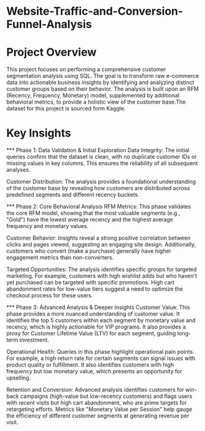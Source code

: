 # Website-Traffic-and-Conversion-Funnel-Analysis
# Project Overview
This project focuses on performing a comprehensive customer segmentation analysis using SQL. The goal is to transform raw e-commerce data into actionable business insights by identifying and analyzing distinct customer groups based on their behavior. The analysis is built upon an RFM (Recency, Frequency, Monetary) model, supplemented by additional behavioral metrics, to provide a holistic view of the customer base.The dataset for this project is sourced form Kaggle.

# Key Insights

*** Phase 1: Data Validation & Initial Exploration
Data Integrity: The initial queries confirm that the dataset is clean, with no duplicate customer IDs or missing values in key columns. This ensures the reliability of all subsequent analyses.

Customer Distribution: The analysis provides a foundational understanding of the customer base by revealing how customers are distributed across predefined segments and different recency buckets.

*** Phase 2: Core Behavioral Analysis
RFM Metrics: This phase validates the core RFM model, showing that the most valuable segments (e.g., "Gold") have the lowest average recency and the highest average frequency and monetary values.

Customer Behavior: Insights reveal a strong positive correlation between clicks and pages viewed, suggesting an engaging site design. Additionally, customers who convert (make a purchase) generally have higher engagement metrics than non-converters.

Targeted Opportunities: The analysis identifies specific groups for targeted marketing. For example, customers with high wishlist adds but who haven't yet purchased can be targeted with specific promotions. High cart abandonment rates for low-value tiers suggest a need to optimize the checkout process for these users.

*** Phase 3: Advanced Analysis & Deeper Insights
Customer Value: This phase provides a more nuanced understanding of customer value. It identifies the top 5 customers within each segment by monetary value and recency, which is highly actionable for VIP programs. It also provides a proxy for Customer Lifetime Value (LTV) for each segment, guiding long-term investment.

Operational Health: Queries in this phase highlight operational pain points. For example, a high return rate for certain segments can signal issues with product quality or fulfillment. It also identifies customers with high frequency but low monetary value, which presents an opportunity for upselling.

Retention and Conversion: Advanced analysis identifies customers for win-back campaigns (high-value but low-recency customers) and flags users with recent visits but high cart abandonment, who are prime targets for retargeting efforts. Metrics like "Monetary Value per Session" help gauge the efficiency of different customer segments at generating revenue per visit.

